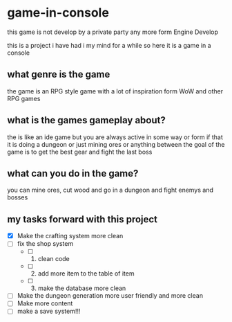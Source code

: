 # game-in-console

this game is not develop by a private party any more
form Engine Develop

this is a project i have had i my mind for a while so here it is a game in a console

## what genre is the game
the game is an RPG style game with a lot of inspiration form WoW and other RPG games

## what is the games gameplay about?
the is like an ide game but you are always active in some way or form if that it is doing a dungeon or just mining ores or anything between the goal of the game is to get the best gear and fight the last boss


## what can you do in the game?
you can mine ores, cut wood and go in a dungeon and fight enemys and bosses

## my tasks forward with this project
- [x] Make the crafting system more clean 
- [ ] fix the shop system
  - [ ] 1. clean code
  - [ ] 2. add more item to the table of item
  - [ ] 3. make the database more clean
- [ ] Make the dungeon generation more user friendly and more clean
- [ ] Make more content
- [ ] make a save system!!!
